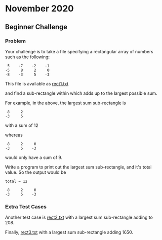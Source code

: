 # November 2020

## Beginner Challenge

### Problem

Your challenge is to take a file specifying a rectangular array of numbers such as the following:

     5    -7    -2    -1
    -5     8     2     0
    -8    -3     5    -3

This file is available as [rect1.txt](rect1.txt)

and find a sub-rectangle within which adds up to the largest possible sum.

For example, in the above, the largest sum sub-rectangle is

     8     2
    -3     5

with a sum of 12

whereas

     8     2     0
    -3     5    -3

would only have a sum of 9.

Write a program to print out the largest sum sub-rectangle, and it's total value. So the output would be

    total = 12
    
     8     2     0
    -3     5    -3

### Extra Test Cases

Another test case is [rect2.txt](rect2.txt) with a largest sum sub-rectangle adding to 208.

Finally, [rect3.txt](https://raw.githubusercontent.com/PythonAberdeen/user_group/master/2020-11/beginner/rect3.txt) with a largest sum sub-rectangle adding 1650.
